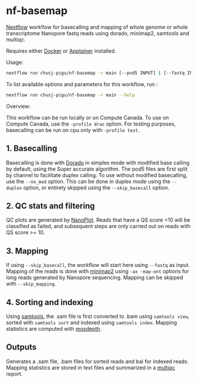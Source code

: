 # nf-basemap

[Nextflow] workflow for basecalling and mapping of whole genome or whole transcriptome Nanopore fastq reads using dorado, minimap2, samtools and multiqc.

Requires either [Docker] or [Apptainer] installed.

Usage:

```sh
nextflow run chusj-pigu/nf-basemap -r main [--pod5 INPUT] | [--fastq INPUT] [--ref REF_GENOME] [OPTIONS]
```

To list available options and parameters for this workflow, run :

``` sh
nextflow run chusj-pigu/nf-basemap -r main --help
```

Overview:

This workflow can be run locally or on Compute Canada. To use on Compute Canada, use the `-profile drac` option. For testing purposes, basecalling can be run on cpu only with `-profile test`.

## 1. Basecalling

Basecalling is done with [Dorado] in simplex mode with modified base calling by default, using the Super accurate algorithm. The pod5 files are first split by channel to facilitate duplex calling. To use without modified basecalling, use the `--no_mod` option. This can be done in duplex mode using the `--duplex` option, or entirely skipped using the `--skip_basecall` option.

## 2. QC stats and filtering

QC plots are generated by [NanoPlot]. Reads that have a QS score <10 will be classified as failed, and subsequent steps are only carried out on reads with QS score >= 10.

## 3. Mapping

If using `--skip_basecall`, the workflow will start here using `--fastq` as input. Mapping of the reads is done with [minimap2] using `-ax -map-ont` options for long reads generated by Nanopore sequencing. Mapping can be skipped with `--skip_mapping`.

## 4. Sorting and indexing

Using [samtools], the .sam file is first converted to .bam using `samtools view`, sorted with `samtools sort` and indexed using `samtools index`. Mapping statistics are computed with [mosdepth].

## Outputs

Generates a .sam file, .bam files for sorted reads and bai for indexed reads. Mapping statistics are stored in text files and summarized in a [multiqc] report.

[Docker]: https://www.docker.com
[Apptainer]: https://apptainer.org
[Nextflow]: https://www.nextflow.io/docs/latest/index.html
[Dorado]: https://github.com/nanoporetech/dorado
[minimap2]: https://lh3.github.io/minimap2/minimap2.html
[samtools]: http://www.htslib.org
[multiqc]: https://multiqc.info
[mosdepth]: https://github.com/brentp/mosdepth
[NanoPlot]: https://github.com/wdecoster/NanoPlot
